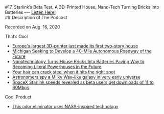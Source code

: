#17. Starlink’s Beta Test, A 3D-Printed House, Nano-Tech Turning Bricks into Batteries
        ---
        [Listen Here!](https://thatscoolnews.podbean.com/e/17-starlink-s-beta-test-a-3d-printed-house-nano-tech-turning-bricks-into-batteries/) \
        ## Description of The Podcast
        <p>Recorded on Aug. 16, 2020</p>

<p>That’s Cool</p>

<ul><li style="font-weight:400;"><a href='https://www.cnet.com/news/europes-largest-3d-printer-just-made-its-first-two-story-house/'>Europe's largest 3D-printer just made its first two-story house</a></li>

<li style="font-weight:400;"><a href='https://interestingengineering.com/michigan-seeking-to-develop-a-40-mile-autonomous-roadway-of-the-future'>Michigan Seeking to Develop a 40-Mile Autonomous Roadway of the Future</a></li>

<li style="font-weight:400;"><a href='https://www.sciencetimes.com/articles/26841/20200812/nanotechnology-turns-house-bricks-batteries-paving-way-becoming-literal-powerhouses.htm'>Nanotechnology Turns House Bricks Into Batteries Paving Way to Becoming Literal Powerhouses in the Future</a></li>

<li style="font-weight:400;"><a href='https://www.sciencemag.org/news/2020/08/your-hair-can-crack-steel-when-it-hits-right-spot'>Your hair can crack steel when it hits the right spot</a></li>

<li style="font-weight:400;"><a href='https://www.sciencemag.org/news/2020/08/astronomers-spy-milky-way-galaxy-very-early-universe'>Astronomers spy a Milky Way–like galaxy in very early universe</a> </li>

<li style="font-weight:400;"><a href='https://arstechnica.com/information-technology/2020/08/spacex-starlink-beta-tests-show-speeds-up-to-60mbps-latency-as-low-as-31ms/'>SpaceX Starlink speeds revealed as beta users get downloads of 11 to 60Mbps</a></li>

</ul>
<p>Cool Product</p>

<ul><li style="font-weight:400;"><a href='https://www.popsci.com/story/sponsored-post/ventifresh-eco-plus-next-generation-odor-eliminator'>This odor eliminator uses NASA-inspired technology</a></li>

</ul>
<p> </p>
